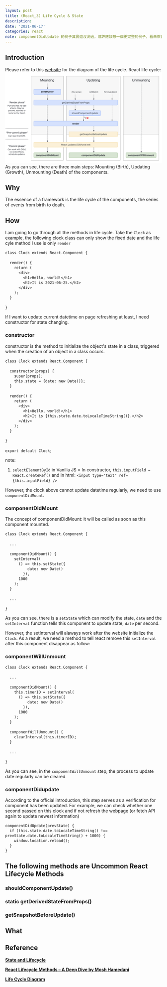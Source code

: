 ```yaml
---
layout: post
title: (React_3) Life Cycle & State
description:
date: '2021-06-17'
categories: react
note: componentDidUpdate 的例子其實還沒測過，或許應該想一個更完整的例子，看未來會不會遇到。
---
```


## Introduction
Please refer to this [website](https://projects.wojtekmaj.pl/react-lifecycle-methods-diagram/) for the diagram of the life cycle. React life cycle:
<img src="/assets/img/react_lifecycle.png" alt="react_lifecycle">
As you can see, there are three main steps: Mounting (Birth), Updating (Growth), Unmounting (Death) of the components.

## Why
The essence of a framework is the life cycle of the components, the series of events from birth to death.

## How
I am going to go through all the methods in life cycle. Take the `Clock` as example, the following clock class can only show the fixed date and the life cyle method I use is only `render`
```
class Clock extends React.Component {

  render() {
    return (
      <div>
        <h1>Hello, world!</h1>
        <h2>It is 2021-06-25.</h2>
      </div>
    );
  }

}
```
If I want to update current datetime on page refreshing at least, I need constructor for state changing.

### constructor
constructor is the method to initialize the object's state in a class, triggered when the creation of an object in a class occurs.

```
class Clock extends React.Component {

  constructor(props) {
    super(props);
    this.state = {date: new Date()};
  }

  render() {
    return (
      <div>
        <h1>Hello, world!</h1>
        <h2>It is {this.state.date.toLocaleTimeString()}.</h2>
      </div>
    );
  }

}

export default Clock;
```
note: 

1. `selectElementById` in Vanilla JS = In constructor, `this.inputField = React.createRef()` and in html: `<input type="text" ref={this.inputField} />`

However, the clock above cannot update datetime regularly, we need to use `componentDidMount`.

### componentDidMount
The concept of componentDidMount: it will be called as soon as this component mounted.
```
class Clock extends React.Component {

  ...

  componentDidMount() {
    setInterval(
      () => this.setState({
          date: new Date()
        }),
      1000
    );
  }

  ...

}
```
As you can see, there is a `setState` which can modify the state, `date` and the `setInterval` function tells this component to update state, `date` per second.

However, the setInterval will alaways work after the website initialize the `Clock`. As a result, we need a method to tell react remove this `setInterval` after this component disappear as follow:

### componentWillUnmount
```
class Clock extends React.Component {

  ...

  componentDidMount() {
    this.timerID = setInterval(
      () => this.setState({
          date: new Date()
        }),
      1000
    );
  }

  componentWillUnmount() {
    clearInterval(this.timerID);
  }

  ...

}
```
As you can see, in the `componentWillUnmount` step, the process to update date regularly can be cleared.

### componentDidupdate
According to the official introduction, this step serves as a verification for component has been updated. For example, we can check whether one second passed on this clock and if not refresh the webpage (or fetch API again to update newest information)
```
componentDidUpdate(prevState) {
  if (this.state.date.toLocaleTimeString() !== prevState.date.toLocaleTimeString() + 1000) {
    window.location.reload();
  }
}
```

## The following methods are Uncommon React Lifecycle Methods
### shouldComponentUpdate()
### static getDerivedStateFromProps()
### getSnapshotBeforeUpdate()

## What

## Reference
[**State and Lifecycle**](https://reactjs.org/docs/state-and-lifecycle.html)

[**React Lifecycle Methods – A Deep Dive by Mosh Hamedani**](https://programmingwithmosh.com/javascript/react-lifecycle-methods/)

[**Life Cycle Diagram**](https://projects.wojtekmaj.pl/react-lifecycle-methods-diagram/)
